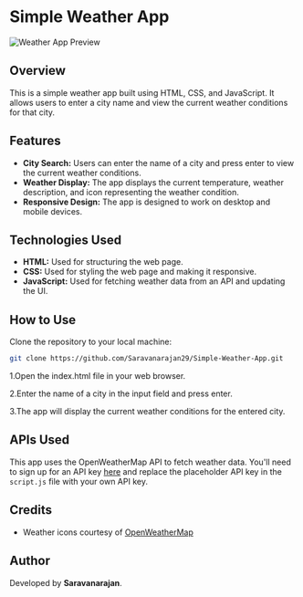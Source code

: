 # Simple Weather App

![Weather App Preview](goOverview.png)

## Overview
This is a simple weather app built using HTML, CSS, and JavaScript. It allows users to enter a city name and view the current weather conditions for that city.

## Features

- **City Search:** Users can enter the name of a city and press enter to view the current weather conditions.
- **Weather Display:** The app displays the current temperature, weather description, and icon representing the weather condition.
- **Responsive Design:** The app is designed to work on desktop and mobile devices.

## Technologies Used

- **HTML:** Used for structuring the web page.
- **CSS:** Used for styling the web page and making it responsive.
- **JavaScript:** Used for fetching weather data from an API and updating the UI.

## How to Use

Clone the repository to your local machine:

```bash
git clone https://github.com/Saravanarajan29/Simple-Weather-App.git
```

1.Open the index.html file in your web browser.

2.Enter the name of a city in the input field and press enter.

3.The app will display the current weather conditions for the entered city.

## APIs Used

This app uses the OpenWeatherMap API to fetch weather data. You'll need to sign up for an API key [here](https://openweathermap.org/api) and replace the placeholder API key in the `script.js` file with your own API key.

## Credits

- Weather icons courtesy of [OpenWeatherMap](https://openweathermap.org/weather-conditions)

## Author 

Developed by **Saravanarajan**.

